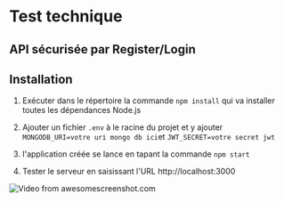 # Test technique
## API sécurisée par Register/Login

## Installation

1. Exécuter dans le répertoire la commande `npm install`  qui va installer toutes les dépendances Node.js

2. Ajouter un fichier `.env` à le racine du projet et y ajouter `MONGODB_URI=votre uri mongo db ici`et 
   `JWT_SECRET=votre secret jwt`

3. l'application créée se lance en tapant la commande `npm start`

4. Tester le serveur en saisissant l'URL http://localhost:3000 

![Video from awesomescreenshot.com](https://www.awesomescreenshot.com/web/video/thumbnail/7595478?key=3d78188bded79bc9ee3f1768a28345b7&size=960) 